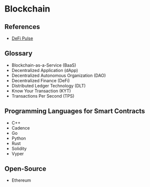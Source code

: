 # Blockchain

<!--
https://andersbrownworth.com/blockchain/
https://github.com/smartcontractkit/chainlink

https://app.pluralsight.com/library/courses/blockchain-fundamentals/table-of-contents
https://app.pluralsight.com/library/courses/blockchain-executive-briefing/table-of-contents
https://app.pluralsight.com/library/courses/ethereum-blockchain-developing-applications/table-of-contents
https://app.pluralsight.com/library/courses/blockchain-principles-practices/table-of-contents
https://app.pluralsight.com/library/courses/bitcoin-decentralized-technology/table-of-contents
https://app.pluralsight.com/library/courses/aws-blockchain-ethereum-deploying-templates/table-of-contents
https://app.pluralsight.com/library/courses/surveying-blockchain-technologies-enterprise/table-of-contents
https://app.pluralsight.com/library/courses/pluralsight-live-2020-blockchain-decision-substrate/table-of-contents

https://www.linkedin.com/learning/search?keywords=Blockchain

Mainnet
Devnet
-->

## References

- [DeFi Pulse](https://defipulse.com)

## Glossary

- Blockchain-as-a-Service (BaaS)
- Decentralized Application (dApp)
- Decentralized Autonomous Organization (DAO)
- Decentralized Finance (DeFi)
- Distributed Ledger Technology (DLT)
- Know Your Transaction (KYT)
- Transactions Per Second (TPS)

## Programming Languages for Smart Contracts

- C++
- Cadence
- Go
- Python
- Rust
- Solidity
- Vyper

## Open-Source

- Ethereum

<!--
## Layers

- Layer 0
- Layer 1
- Layer 2
-->

<!--
Light Nodes, Full Nodes, and Masternodes
-->
